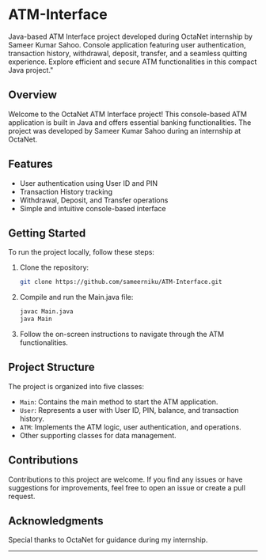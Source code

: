 # ATM-Interface
Java-based ATM Interface project developed during OctaNet internship by Sameer Kumar Sahoo. Console application featuring user authentication, transaction history, withdrawal, deposit, transfer, and a seamless quitting experience. Explore efficient and secure ATM functionalities in this compact Java project."


## Overview

Welcome to the OctaNet ATM Interface project! This console-based ATM application is built in Java and offers essential banking functionalities. The project was developed by Sameer Kumar Sahoo during an internship at OctaNet.

## Features

- User authentication using User ID and PIN
- Transaction History tracking
- Withdrawal, Deposit, and Transfer operations
- Simple and intuitive console-based interface

## Getting Started

To run the project locally, follow these steps:

1. Clone the repository:

    ```bash
    git clone https://github.com/sameerniku/ATM-Interface.git
    ```

2. Compile and run the Main.java file:

    ```bash
    javac Main.java
    java Main
    ```

3. Follow the on-screen instructions to navigate through the ATM functionalities.

## Project Structure

The project is organized into five classes:

- `Main`: Contains the main method to start the ATM application.
- `User`: Represents a user with User ID, PIN, balance, and transaction history.
- `ATM`: Implements the ATM logic, user authentication, and operations.
- Other supporting classes for data management.

## Contributions

Contributions to this project are welcome. If you find any issues or have suggestions for improvements, feel free to open an issue or create a pull request.

## Acknowledgments

Special thanks to OctaNet for guidance during my internship.


---
